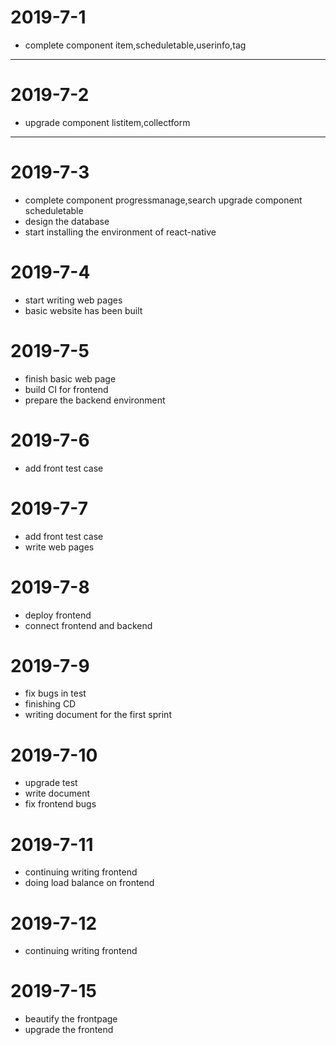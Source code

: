 # 2019-7-1
* complete component item,scheduletable,userinfo,tag
---
# 2019-7-2
* upgrade component listitem,collectform
---
# 2019-7-3
* complete component progressmanage,search upgrade component scheduletable
* design the database
* start installing the environment of react-native
# 2019-7-4
* start writing web pages
* basic website has been built
# 2019-7-5
* finish basic web page
* build CI for frontend
* prepare the backend environment
# 2019-7-6
* add front test case
# 2019-7-7
* add front test case
* write web pages
# 2019-7-8
* deploy frontend
* connect frontend and backend
# 2019-7-9
* fix bugs in test
* finishing CD
* writing document for the first sprint
# 2019-7-10
* upgrade test
* write document
* fix frontend bugs
# 2019-7-11
* continuing writing frontend
* doing load balance on frontend
# 2019-7-12
* continuing writing frontend
# 2019-7-15
* beautify the frontpage
* upgrade the frontend
